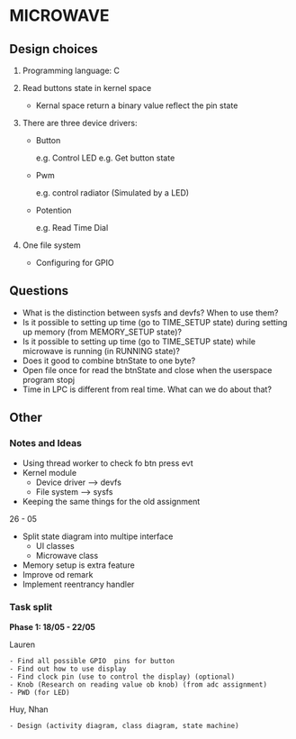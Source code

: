# MICROWAVE

## Design choices

1. Programming language: C

2. Read buttons state in kernel space
	- Kernal space return a binary value reflect the pin state
3. There are three device drivers:
	- Button

		e.g. Control LED
		e.g. Get button state
	- Pwm

		e.g. control radiator (Simulated by a LED)
	- Potention

		e.g. Read Time Dial
4. One file system
	- Configuring for GPIO

## Questions
- What is the distinction between sysfs and devfs? When to use them?
- Is it possible to setting up time (go to TIME_SETUP state) during setting up memory (from MEMORY_SETUP state)?
- Is it possible to setting up time (go to TIME_SETUP state) while microwave is running (in RUNNING state)?
- Does it good to combine btnState to one byte?
- Open file once for read the btnState and close when the userspace program stopj
- Time in LPC is different from real time. What can we do about that?

## Other

### Notes and Ideas
* Using thread worker to check fo btn press evt
* Kernel module
	* Device driver --> devfs
	* File system --> sysfs
* Keeping the same things for the old assignment


26 - 05
- Split state diagram into multipe interface
	- UI classes
	- Microwave class
- Memory setup is extra feature
- Improve od remark
- Implement reentrancy handler



### Task split
**Phase 1: 18/05 - 22/05**

Lauren

	- Find all possible GPIO  pins for button
	- Find out how to use display
	- Find clock pin (use to control the display) (optional)
	- Knob (Research on reading value ob knob) (from adc assignment)
	- PWD (for LED)
Huy, Nhan

	- Design (activity diagram, class diagram, state machine)
